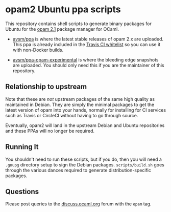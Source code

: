 # opam2 Ubuntu ppa scripts

This repository contains shell scripts to generate binary packages
for Ubuntu for the [opam 2.1](https://opam.ocaml.org) package manager
for OCaml.

- [avsm/ppa](https://launchpad.net/~avsm/+archive/ubuntu/ppa) is where the latest stable releases of opam 2.x are uploaded.  This ppa is already included in the [Travis CI whitelist](https://github.com/travis-ci/apt-source-whitelist) so you can use it with non-Docker builds.

- [avsm/ppa-opam-experimental](https://launchpad.net/~avsm/+archive/ubuntu/ppa-opam-experimental) is where the bleeding edge snapshots are uploaded. You should only need this if you are the maintainer of this repository.


## Relationship to upstream

Note that these are *not* upstream packages of the same high quality
as maintained in Debian.  They are simply the minimal packages to get
the latest version of opam into your hands, normally for installing for
CI services such as Travis or CircleCI without having to go through source.

Eventually, opam2 will land in the upstream Debian and Ubuntu repositories
and these PPAs will no longer be required.


## Running It

You shouldn't need to run these scripts, but if you do, then you will need a
`.gnupg` directory setup to sign the Debian packages.  `scripts/build.sh` goes
through the various dances required to generate distribution-specific packages.


## Questions

Please post queries to the [discuss.ocaml.org](https://discuss.ocaml.org) forum
with the `opam` tag.
